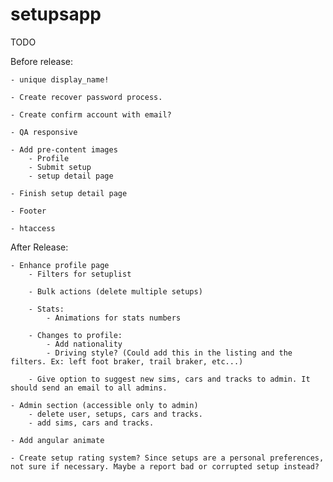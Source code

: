 setupsapp
============

TODO

Before release:

    - unique display_name!

    - Create recover password process.

    - Create confirm account with email?

    - QA responsive

    - Add pre-content images
        - Profile
        - Submit setup
        - setup detail page

    - Finish setup detail page

    - Footer

    - htaccess

After Release:

    - Enhance profile page
        - Filters for setuplist

        - Bulk actions (delete multiple setups)

        - Stats:
            - Animations for stats numbers

        - Changes to profile:
            - Add nationality
            - Driving style? (Could add this in the listing and the filters. Ex: left foot braker, trail braker, etc...)

        - Give option to suggest new sims, cars and tracks to admin. It should send an email to all admins.

    - Admin section (accessible only to admin)
        - delete user, setups, cars and tracks.
        - add sims, cars and tracks.

    - Add angular animate

    - Create setup rating system? Since setups are a personal preferences, not sure if necessary. Maybe a report bad or corrupted setup instead?